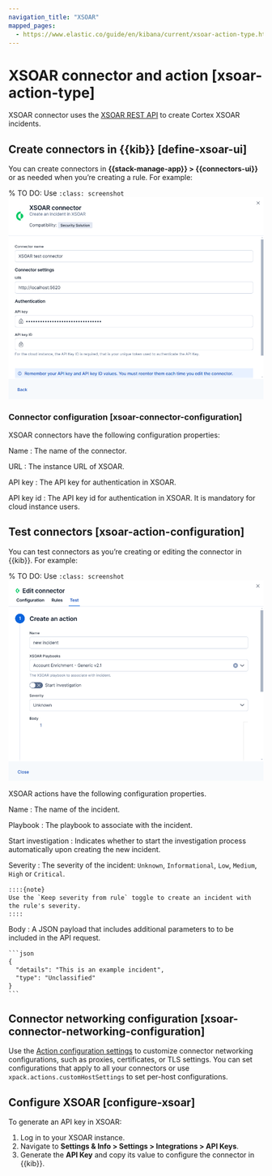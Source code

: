 ```yaml
---
navigation_title: "XSOAR"
mapped_pages:
  - https://www.elastic.co/guide/en/kibana/current/xsoar-action-type.html
---
```


# XSOAR connector and action [xsoar-action-type]


XSOAR connector uses the [XSOAR REST API](https://cortex-panw.stoplight.io/docs/cortex-xsoar-8/m0qlgh9inh4vk-create-or-update-an-incident) to create Cortex XSOAR incidents.


## Create connectors in {{kib}} [define-xsoar-ui]

You can create connectors in **{{stack-manage-app}} > {{connectors-ui}}** or as needed when you’re creating a rule. For example:

% TO DO: Use `:class: screenshot`
![XSOAR connector](../images/xsoar-connector.png)


### Connector configuration [xsoar-connector-configuration]

XSOAR connectors have the following configuration properties:

Name
:   The name of the connector.

URL
:   The instance URL of XSOAR.

API key
:   The API key for authentication in XSOAR.

API key id
:   The API key id for authentication in XSOAR. It is mandatory for cloud instance users.


## Test connectors [xsoar-action-configuration]

You can test connectors as you’re creating or editing the connector in {{kib}}. For example:

% TO DO: Use `:class: screenshot`
![XSOAR params test](../images/xsoar-params-test.png)

XSOAR actions have the following configuration properties.

Name
:   The name of the incident.

Playbook
:   The playbook to associate with the incident.

Start investigation
:   Indicates whether to start the investigation process automatically upon creating the new incident.

Severity
:   The severity of the incident: `Unknown`, `Informational`, `Low`, `Medium`, `High` or `Critical`.

    ::::{note}
    Use the `Keep severity from rule` toggle to create an incident with the rule's severity.
    ::::

Body
:   A JSON payload that includes additional parameters to to be included in the API request.

    ```json
    {
      "details": "This is an example incident",
      "type": "Unclassified"
    }
    ```


## Connector networking configuration [xsoar-connector-networking-configuration]

Use the [Action configuration settings](/reference/configuration-reference/alerting-settings.md#action-settings) to customize connector networking configurations, such as proxies, certificates, or TLS settings. You can set configurations that apply to all your connectors or use `xpack.actions.customHostSettings` to set per-host configurations.


## Configure XSOAR [configure-xsoar]

To generate an API key in XSOAR:

1. Log in to your XSOAR instance.
2. Navigate to **Settings & Info > Settings > Integrations > API Keys**.
3. Generate the **API Key** and copy its value to configure the connector in {{kib}}.

